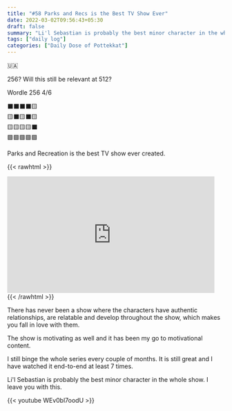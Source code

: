 ```yaml
---
title: "#58 Parks and Recs is the Best TV Show Ever"
date: 2022-03-02T09:56:43+05:30
draft: false
summary: "Li'l Sebastian is probably the best minor character in the whole show."
tags: ["daily log"]
categories: ["Daily Dose of Pottekkat"]
---
```


🇺🇦

256? Will this still be relevant at 512?

Wordle 256 4/6

⬛⬛⬛⬛🟨\
🟨⬛🟨⬛🟨\
🟨🟨🟨🟨⬛\
🟩🟩🟩🟩🟩

Parks and Recreation is the best TV show ever created.

{{< rawhtml >}}

<div style="width:480px"><iframe allow="fullscreen" frameBorder="0" height="270" src="https://giphy.com/embed/702ybfQFkrkrWnIByR/video" width="480"></iframe></div>
{{< /rawhtml >}}

There has never been a show where the characters have authentic relationships, are relatable and develop throughout the show, which makes you fall in love with them.

The show is motivating as well and it has been my go to motivational content.

I still binge the whole series every couple of months. It is still great and I have watched it end-to-end at least 7 times.

Li'l Sebastian is probably the best minor character in the whole show. I leave you with this.

{{< youtube WEv0bl7oodU >}}
